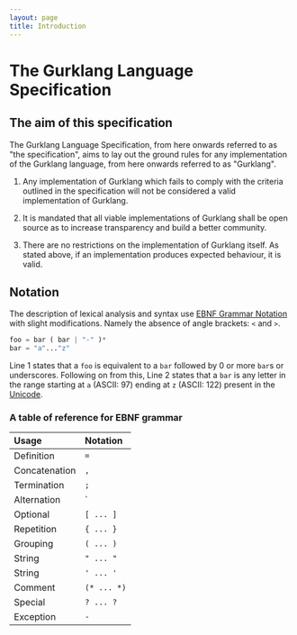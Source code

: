 ```yaml
---
layout: page
title: Introduction
---
```

# The Gurklang Language Specification

## The aim of this specification

The Gurklang Language Specification, from here onwards referred to as "the specification", aims
to lay out the ground rules for any implementation of the Gurklang language, from here onwards
referred to as "Gurklang".

1. Any implementation of Gurklang which fails to comply with the criteria outlined in the specification 
will not be considered a valid implementation of Gurklang.

2. It is mandated that all viable implementations of Gurklang shall be open source as to increase
transparency and build a better community.

3. There are no restrictions on the implementation of Gurklang itself. As stated above, if an 
implementation produces expected behaviour, it is valid.

## Notation

The description of lexical analysis and syntax use [EBNF Grammar Notation](https://en.wikipedia.org/wiki/Extended_Backus%E2%80%93Naur_form)
with slight modifications. Namely the absence of angle brackets: `<` and `>`.

```py
foo = bar ( bar | "-" )*
bar = "a"..."z"
```

Line 1 states that a `foo` is equivalent to a `bar` followed by 0 or more `bar`s or underscores.
Following on from this, Line 2 states that a `bar` is any letter in the range starting at `a` (ASCII: 97) ending at `z` (ASCII: 122)
present in the [Unicode](https://home.unicode.org/).

### A table of reference for EBNF grammar

| Usage         | Notation          |
|:--------------|:------------------|
| Definition    | `=`               |
| Concatenation | `,`               |
| Termination   | `;`               |
| Alternation   | `|`               |
| Optional      | `[ ... ]`         |
| Repetition 	| `{ ... }`         |         
| Grouping      | `( ... )`         |
| String        | `" ... "`         |
| String    	| `' ... '`         |
| Comment    	| `(* ... *)`       |
| Special       | `? ... ?`         |
| Exception 	| `-`               |